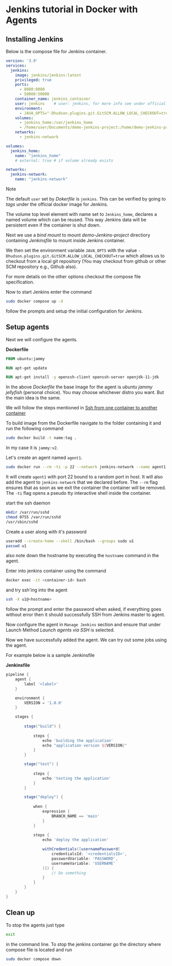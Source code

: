 # Jenkins tutorial in Docker with Agents

## Installing Jenkins

Below is the compose file for Jenkins container. 

```YAML
version: '3.9'
services: 
  jenkins:
    image: jenkins/jenkins:latest
    privileged: true
    ports:
      - 8080:8080
      - 50000:50000
    container_name: jenkins_container
    user: jenkins    # user: jenkins, for more info see under official docker image -> tags -> latest -> USER variable
    environment:
      - JAVA_OPTS="-Dhudson.plugins.git.GitSCM.ALLOW_LOCAL_CHECKOUT=true"
    volumes:
      - jenkins_home:/var/jenkins_home
      - /home/user/Documents/demo-jenkins-project:/home/demo-jenkins-project:ro
    networks:
      - jenkins-network

volumes:
  jenkins_home:
    name: "jenkins_home"
    # external: true # if volume already exists

networks:
  jenkins-network:
    name: "jenkins-network"
```

> [!NOTE]  
> The default `user` set by _Dokerfile_ is `jenkins`. This can be verified by going to _tags_ under the official docker image for Jenkins. 

The volume top level element with name set to `Jenkins_home`, declares a named volume which can be reused. This way Jenkins data will be persistent even if the container is shut down. 

Next we use a _bind mount_ to mount _demo-Jenkins-project_ directiory containing _Jenkinsfile_ to mount inside Jenkins container. 

We then set the environment variable `JAVA_OPTS` with the value `-Dhudson.plugins.git.GitSCM.ALLOW_LOCAL_CHECKOUT=true` which allows us to checkout from a local git repository (You may checkout from github or other SCM repository e.g., Github also).

For more details on the other options checkout the compose file specification. 

Now to start Jenkins enter the command 
```bash
sudo docker compose up -d
```

follow the prompts and setup the initial configuration for Jenkins. 

## Setup agents

Next we will configure the agents.  

**Dockerfile**
```dockerfile
FROM ubuntu:jammy

RUN apt-get update

RUN apt-get install -y openssh-client openssh-server openjdk-11-jdk
```
In the above *Dockerfile* the base image for the agent is *ubuntu jammy jellyfish* (personal choice). You may choose whichever distro you want. But the main idea is the same.  

We will follow the steps mentioned in [Ssh from one container to another container](https://stackoverflow.com/questions/53984274/ssh-from-one-container-to-another-container)

To build image from the Dockerfile navigate to the folder containing it and run the following command
```bash
sudo docker build -t name:tag .
```

In my case it is `jammy:v2`. 

Let's create an agent named `agent1`.  

```bash
sudo docker run --rm -ti -p 22 --network jenkins-network --name agent1 jammy:v2 bash
```

It will create `agent1` with port 22 bound to a random port in host. It will also add the agent to `jenkins-network` that we declared before. The `--rm` flag ensures that as soon as we exit the container the container will be removed. The `-ti` flag opens a pseudo tty interactive shell inside the container.  

start the ssh daemon 
```bash
mkdir /var/run/sshd
chmod 0755 /var/run/sshd
/usr/sbin/sshd
```

Create a user along with it's password
```bash
useradd --create-home --shell /bin/bash --groups sudo u1
passwd u1
```

also note down the hostname by executing the `hostname` command in the agent.  

Enter into jenkins container using the command
```bash
docker exec -it <container-id> bash
```

and try ssh'ing into the agent 
```bash
ssh -X u1@<hostname>
```

follow the prompt and enter the password when asked, if everything goes without error then it should successfully SSH from Jenkins master to agent. 

Now configure the agent in `Manage Jenkins` section and ensure that under Launch Method _Launch agents via SSH_ is selected. 

Now we have successfully added the agent. We can try out some jobs using the agent. 

For example below is a sample Jenkinsfile

**Jenkinsfile**
```groovy
pipeline {
    agent {
        label '<label>'
    }

    environment {
        VERSION = '1.0.0'
    }

    stages {
    
        stage("build") {
            
            steps {
                echo 'building the application'
                echo "application version ${VERSION}"
            }
        }

        stage("test") {
            
            steps {
                echo 'testing the application'
            }
        }

        stage("deploy") {
        
            when {
                expression {
                    BRANCH_NAME == 'main'
                }
            }
            
            steps {
                echo 'deploy the application'

                withCredentials([usernamePassword(
                    credentialsId: '<credentialsID>',
                    passwordVariable: 'PASSWORD',
                    usernameVariable: 'USERNAME' 
                )]) {
                    // Do something 
                }
            }
        }
    }
}
```

## Clean up
To stop the agents just type 
```bash
exit
```
in the command line.
To stop the jenkins container go the directory where compose file is located and run
```bash
sudo docker compose down
```
